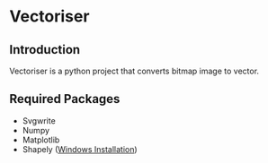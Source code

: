 # Vectoriser
## Introduction
Vectoriser is a python project that converts bitmap image to vector.

## Required Packages
- Svgwrite
- Numpy
- Matplotlib
- Shapely ([Windows Installation](https://pypi.org/project/Shapely/#downloads))